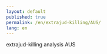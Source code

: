 ```yaml
---
layout: default
published: true
permalink: /en/extrajud-killing/AUS/
lang: en
---
```


extrajud-killing analysis AUS
